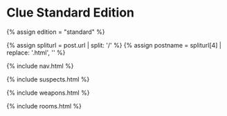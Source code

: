 # Clue Standard Edition

{% assign edition = "standard" %}

{% assign spliturl = post.url | split: '/' %}
{% assign postname = spliturl[4] | replace: '.html', '' %}

{% include nav.html %}

{% include suspects.html %}

{% include weapons.html %}

{% include rooms.html %}
